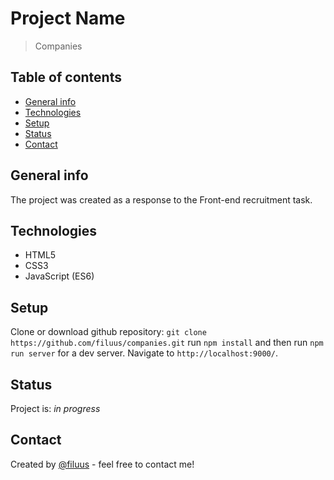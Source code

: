 # Project Name

> Companies

## Table of contents

- [General info](#general-info)
- [Technologies](#technologies)
- [Setup](#setup)
- [Status](#status)
- [Contact](#contact)

## General info

The project was created as a response to the Front-end recruitment task.

## Technologies

- HTML5
- CSS3
- JavaScript (ES6)

## Setup

Clone or download github repository:
`git clone https://github.com/filuus/companies.git` run `npm install`
and then run `npm run server` for a dev server. Navigate to `http://localhost:9000/`.

## Status

Project is: _in progress_

## Contact

Created by [@filuus](https://github.com/filuus) - feel free to contact me!
